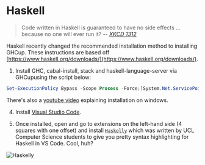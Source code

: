 # Haskell
> Code written in Haskell is guaranteed to have no side effects ... because no one will ever run it? 
> -- *[XKCD 1312](https://www.xkcd.com/1312)*

Haskell recently changed the recommended installation method to installing GHCup. These instructions are based off
[https://www.haskell.org/downloads/](https://www.haskell.org/downloads/).

1. Install GHC, cabal-install, stack and haskell-language-server via GHCupusing the script below:

```powershell
Set-ExecutionPolicy Bypass -Scope Process -Force;[System.Net.ServicePointManager]::SecurityProtocol = [System.Net.ServicePointManager]::SecurityProtocol -bor 3072;Invoke-Command -ScriptBlock ([ScriptBlock]::Create((Invoke-WebRequest https://www.haskell.org/ghcup/sh/bootstrap-haskell.ps1 -UseBasicParsing))) -ArgumentList $true
```

There's also a [youtube video](https://www.youtube.com/watch?v=bB4fmQiUYPw) explaining installation on windows.

4. Install [Visual Studio Code](https://code.visualstudio.com/).

5. Once installed, open and go to extensions on the left-hand side (4 squares with one offset) and install
[`Haskelly`](https://marketplace.visualstudio.com/items?itemName=UCL.haskelly) which was written by UCL
Computer Science students to give you pretty syntax highlighting for Haskell in VS Code. Cool, huh?

![Haskelly](../images/windows-haskell-haskelly.png)
